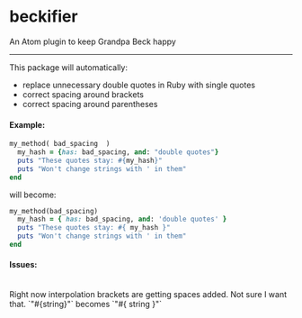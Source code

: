 # beckifier

An Atom plugin to keep Grandpa Beck happy  

---

This package will automatically:
- replace unnecessary double quotes in Ruby with single quotes
- correct spacing around brackets
- correct spacing around parentheses

#### Example:

```ruby
my_method( bad_spacing  )
  my_hash = {has: bad_spacing, and: "double quotes"}
  puts "These quotes stay: #{my_hash}"
  puts "Won't change strings with ' in them"
end
```

will become:

```ruby
my_method(bad_spacing)
  my_hash = { has: bad_spacing, and: 'double quotes' }
  puts "These quotes stay: #{ my_hash }"
  puts "Won't change strings with ' in them"
end
```

#### Issues:
<br>
Right now interpolation brackets are getting spaces added. Not sure I want that.  
`"#{string}"` becomes `"#{ string }"`
